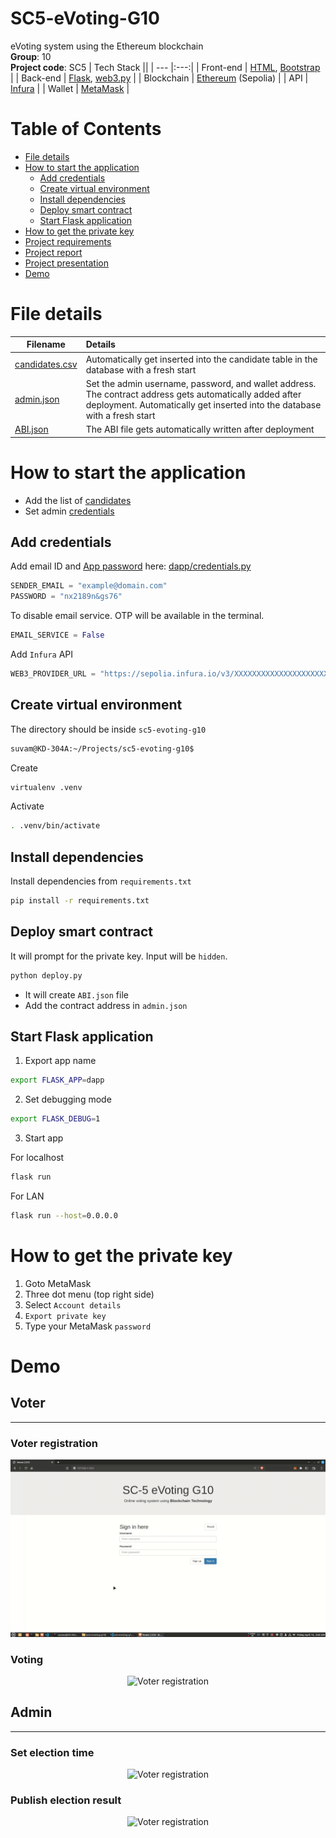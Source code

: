 # SC5-eVoting-G10
eVoting system using the Ethereum blockchain  <br>
**Group**: 10 <br>
**Project code**: SC5
| Tech Stack ||
| --- |:---:|
| Front-end | [HTML](https://html.com/), [Bootstrap](https://getbootstrap.com/) |
| Back-end | [Flask](https://flask.palletsprojects.com/en/2.2.x/), [web3.py](https://web3py.readthedocs.io/en/stable/) |
| Blockchain | [Ethereum](https://ethereum.org/en/) (Sepolia) |
| API | [Infura](https://www.infura.io/) |
| Wallet | [MetaMask](https://metamask.io/) |

# Table of Contents
 - [File details](#file-details)
 - [How to start the application](#how-to-start-the-application)
    - [Add credentials](#add-credentials)
    - [Create virtual environment](#create-virtual-environment)
    - [Install dependencies](#install-dependencies)
    - [Deploy smart contract](#deploy-smart-contract)
    - [Start Flask application](#start-flask-application)
 - [How to get the private key](#how-to-get-the-private-key)
 - [Project requirements](/docs/PDF/SC5%20Blockchain%20based%20Voting%20System.pdf)
 - [Project report]()
 - [Project presentation]()
 - [Demo](#demo)


# File details
| Filename | Details |
| --- |:---|
| [candidates.csv](CSV/candidates.csv) | Automatically get inserted into the candidate table in the database with a fresh start |
| [admin.json](admin/admin.json) | Set the admin username, password, and wallet address. The contract address gets automatically added after deployment. Automatically get inserted into the database with a fresh start |
| [ABI.json](contract/ABI.json) | The ABI file gets automatically written after deployment |


# How to start the application
- Add the list of [candidates](CSV/candidates.csv)
- Set admin [credentials]((admin/admin.json))

## Add credentials

Add email ID and [App password](https://myaccount.google.com/apppasswords?pli=1&rapt=AEjHL4Ndhj6hBZ8LMGVrlFjQH-4vRUJUj_aCZ2LCPyzLqwcdwC8h3JEMP1bJfBZ9UaB46qpE5tY9dwQZ-KacKSTJJ4eetxWaxw) here: [dapp/credentials.py](/dapp/credentials.py)

```python
SENDER_EMAIL = "example@domain.com"
PASSWORD = "nx2189n&gs76"
```

To disable email service. OTP will be available in the terminal.
```python
EMAIL_SERVICE = False
```

Add `Infura` API
```python
WEB3_PROVIDER_URL = "https://sepolia.infura.io/v3/XXXXXXXXXXXXXXXXXXXXXXXXXXXXXXXX"
```

## Create virtual environment
The directory should be inside `sc5-evoting-g10`
```bash
suvam@KD-304A:~/Projects/sc5-evoting-g10$
```

Create
```bash
virtualenv .venv
```
Activate
```bash
. .venv/bin/activate
```
## Install dependencies 
Install dependencies from `requirements.txt`
```bash
pip install -r requirements.txt
```

## Deploy smart contract
It will prompt for the private key. Input will be `hidden`.
```bash
python deploy.py
```
- It will create `ABI.json` file
- Add the contract address in `admin.json`
## Start Flask application
1. Export app name
```bash
export FLASK_APP=dapp
```
2. Set debugging mode
```bash
export FLASK_DEBUG=1 
```
3. Start app </br>

For localhost
```bash
flask run
```
For LAN
```bash
flask run --host=0.0.0.0
```

# How to get the private key
1. Goto MetaMask
2. Three dot menu (top right side)
3. Select `Account details`
4. `Export private key`
5. Type your MetaMask `password`


# Demo

## Voter
-----
### Voter registration
<center>
<img title="Voter registration" alt="Voter registration" src="docs/gif/signup.gif">
</center>

### Voting
<center>
<img title="Voter registration" alt="Voter registration" src="docs/gif/vote_cast.gif">
</center>

## Admin
---
### Set election time
<center>
<img title="Voter registration" alt="Voter registration" src="docs/gif/set_election_time.gif">
</center>

### Publish election result
<center>
<img title="Voter registration" alt="Voter registration" src="docs/gif/admin_publish.gif">
</center>